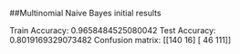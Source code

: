 ##Multinomial Naive Bayes initial results

Train Accuracy: 0.9658484525080042
Test Accuracy: 0.8019169329073482
Confusion matrix:
 [[140  16]
 [ 46 111]]
